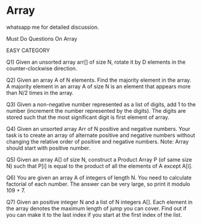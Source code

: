 # Array
whatsapp me for detailed discussion.

Must Do Questions On Array

EASY CATEGORY 

Q1) Given an unsorted array arr[] of size N, rotate it by D elements in the counter-clockwise direction. 

Q2) Given an array A of N elements. Find the majority element in the array. A majority element in an array A of size N is an element that appears more than N/2 times in the array.

Q3) Given a non-negative number represented as a list of digits, add 1 to the number (increment the number represented by the digits). The digits are stored such that the most significant digit is first element of array.

Q4) Given an unsorted array Arr of N positive and negative numbers. Your task is to create an array of alternate positive and negative numbers without changing the relative order of positive and negative numbers. Note: Array should start with positive number.

Q5) Given an array A[] of size N, construct a Product Array P (of same size N) such that P[i] is equal to the product of all the elements of A except A[i].

Q6) You are given an array A of integers of length N. You need to calculate factorial of each number. The answer can be very large, so print it modulo 109 + 7.

Q7) Given an positive integer N and a list of N integers A[]. Each element in the array denotes the maximum length of jump you can cover. Find out if you can make it to the last index if you start at the first index of the list.
 
